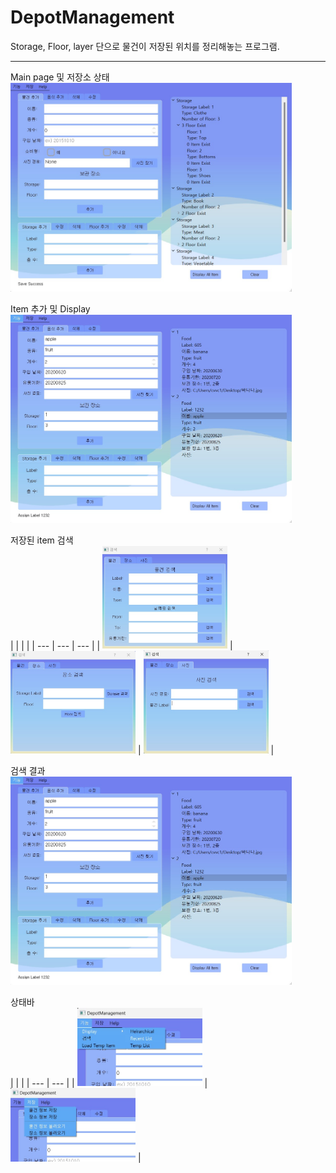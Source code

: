 # DepotManagement
Storage, Floor, layer 단으로 물건이 저장된 위치를 정리해놓는 프로그램.<br>

---

Main page 및 저장소 상태 <br>
<img src="./pic/DepotState.jpg" width="450px"> <br>

Item 추가 및 Display <br>
<img src="./pic/ItemState.jpg" width="450px"> <br>

저장된 item 검색 <br>
|  |  |  |
| --- | --- | --- |
| <img src="./pic/SearchItem1.jpg" width="200px"> | <img src="./pic/SearchItem2.jpg" width="200px"> | <img src="./pic/SearchItem3.jpg" width="200px"> | <br>

검색 결과 <br>
<img src="./pic/ItemState.jpg" width="450px"> <br>

상태바 <br>
|  |  |
| --- | --- |
| <img src="./pic/Topbar1.jpg" width="200px"> | <img src="./pic/Topbar2.jpg" width="200px"> | <br>
